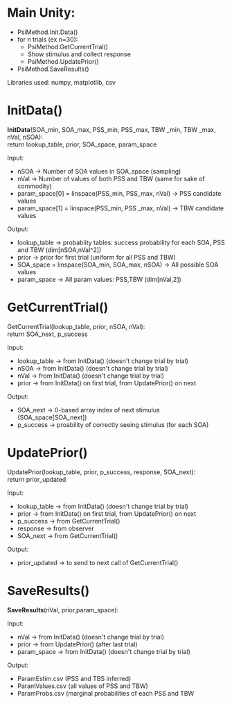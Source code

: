 # Main Unity:
- PsiMethod.Init.Data()
- for n trials (ex n=30):
  - PsiMethod.GetCurrentTrial()
  - Show stimulus and collect response
  - PsiMethod.UpdatePrior()
- PsiMethod.SaveResults()

Libraries used: numpy, matplotlib, csv

# InitData()
  **InitData**(SOA_min, SOA_max, PSS_min, PSS_max, TBW _min, TBW _max, nVal, nSOA):\
  return lookup_table, prior, SOA_space, param_space

  Input:
  - nSOA &rarr; Number of SOA values in SOA_space (sampling)
  - nVal &rarr; Number of values of both PSS and TBW (same for sake of commodity)
  - param_space[0] = linspace(PSS_min, PSS_max, nVal) &rarr; PSS candidate values
  - param_space[1] = linspace(PSS_min, PSS _max, nVal) &rarr; TBW candidate values

  Output:
  - lookup_table &rarr; probabiity tables: success probability for each SOA, PSS and TBW (dim[nSOA,nVal^2])
  - prior &rarr; prior for first trial (uniform for all PSS and TBW)
  - SOA_space = linspace(SOA_min, SOA_max, nSOA) &rarr; All possible SOA values
  - param_space -> All param values: PSS,TBW (dim[nVal,2])

# GetCurrentTrial()
  GetCurrentTrial(lookup_table, prior, nSOA, nVal):\
  return SOA_next, p_success

  Input:
  - lookup_table &rarr; from InitData() (doesn't change trial by trial)
  - nSOA &rarr; from InitData() (doesn't change trial by trial)
  - nVal &rarr; from InitData() (doesn't change trial by trial)
  - prior &rarr; from InitData() on first trial, from UpdatePrior() on next

  Output:
  - SOA_next &rarr; 0-based array index of next stimulus (SOA_space[SOA_next])
  - p_success &rarr; proability of correctly seeing stimulus (for each SOA)

# UpdatePrior()
  UpdatePrior(lookup_table, prior, p_success, response, SOA_next):\
  return prior_updated

  Input:
  - lookup_table &rarr; from InitData() (doesn't change trial by trial)
  - prior &rarr; from InitData() on first trial, from UpdatePrior() on next
  - p_success &rarr; from GetCurrentTrial()
  - response &rarr; from observer
  - SOA_next &rarr; from GetCurrentTrial()

  Output:
  - prior_updated &rarr; to send to next call of GetCurrentTrial()

# SaveResults()
  **SaveResults**(nVal, prior,param_space):

  Input:
  - nVal &rarr; from InitData() (doesn't change trial by trial)
  - prior &rarr; from UpdatePrior() (after last trial)
  - param_space &rarr; from InitData() (doesn't change trial by trial)

  Output:
  - ParamEstim.csv (PSS and TBS inferred)
  - ParamValues.csv (all values of PSS and TBW)
  - ParamProbs.csv (marginal probabilities of each PSS and TBW
